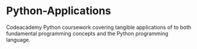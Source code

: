 # Python-Applications
Codeacademy Python coursework covering tangible applications of to both fundamental programming concepts and the Python programming language.
